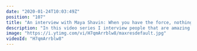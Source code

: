 ```yaml
---
date: "2020-01-24T10:03:49Z"
position: "107"
title: "An interview with Maya Shavin: When you have the force, nothing is impossible!"
description: "In this video series I interview people that are amazing at their job in the tech industry. I try to find the tools and best practices they use to shine on conference stages, contribute to open source projects or when they deliver high quality work.\n\nBeware, this is my first interview. Please leave your feedback in the comments :)\n\nIn this installment I'm speaking to Maya Shavin. Maya is a senior web developer in the R&D team at Cloudinary. Next to being a great developer she is also a speaker, a writer and she organizes events. We dive deep (yep, 47 minutes) into how she has such an amazing output and how she deals with the challenges of culture clash, family life and being a woman in a male dominated arena.\n\nMaya truly has the force! Watch until the end where she explains her mantra to success.\n\nFollow Maya here:\nhttps://www.mayashavin.com/\nhttps://twitter.com/MayaShavin\nhttps://www.cloudinary.com\n\nFollow me here:\nWebsite: https://timbenniks.nl/\nTwitter: https://twitter.com/timbenniks\nGithub: https://github.com/timbenniks"
image: "https://i.ytimg.com/vi/H7qmArrblw8/maxresdefault.jpg"
videoId: "H7qmArrblw8"
---
```


